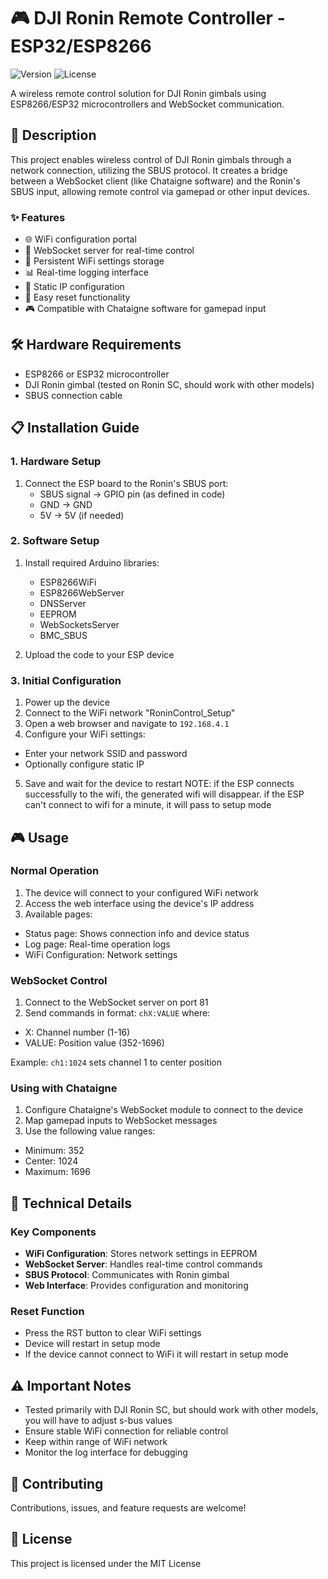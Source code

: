 # 🎮 DJI Ronin Remote Controller - ESP32/ESP8266

![Version](https://img.shields.io/badge/version-1.0.0-blue)
![License](https://img.shields.io/badge/license-MIT-green)

A wireless remote control solution for DJI Ronin gimbals using ESP8266/ESP32 microcontrollers and WebSocket communication.

## 📝 Description

This project enables wireless control of DJI Ronin gimbals through a network connection, utilizing the SBUS protocol. It creates a bridge between a WebSocket client (like Chataigne software) and the Ronin's SBUS input, allowing remote control via gamepad or other input devices.

### ✨ Features

- 🌐 WiFi configuration portal
- 📡 WebSocket server for real-time control
- 💾 Persistent WiFi settings storage
- 📊 Real-time logging interface
- 🔧 Static IP configuration
- 🔄 Easy reset functionality
- 🎮 Compatible with Chataigne software for gamepad input

## 🛠️ Hardware Requirements

- ESP8266 or ESP32 microcontroller
- DJI Ronin gimbal (tested on Ronin SC, should work with other models)
- SBUS connection cable

## 📋 Installation Guide

### 1. Hardware Setup

1. Connect the ESP board to the Ronin's SBUS port:
   - SBUS signal → GPIO pin (as defined in code)
   - GND → GND
   - 5V → 5V (if needed)

### 2. Software Setup

1. Install required Arduino libraries:
   - ESP8266WiFi
   - ESP8266WebServer
   - DNSServer
   - EEPROM
   - WebSocketsServer
   - BMC_SBUS

2. Upload the code to your ESP device

### 3. Initial Configuration

1. Power up the device
2. Connect to the WiFi network "RoninControl_Setup"
3. Open a web browser and navigate to `192.168.4.1`
4. Configure your WiFi settings:
- Enter your network SSID and password
- Optionally configure static IP
5. Save and wait for the device to restart
  NOTE: if the ESP connects successfully to the wifi, the generated wifi will disappear.
        if the ESP can't connect to wifi for a minute, it will pass to setup mode

## 🎮 Usage

### Normal Operation

1. The device will connect to your configured WiFi network
2. Access the web interface using the device's IP address
3. Available pages:
- Status page: Shows connection info and device status
- Log page: Real-time operation logs
- WiFi Configuration: Network settings

### WebSocket Control

1. Connect to the WebSocket server on port 81
2. Send commands in format: `chX:VALUE` where:
- X: Channel number (1-16)
- VALUE: Position value (352-1696)

Example: `ch1:1024` sets channel 1 to center position

### Using with Chataigne

1. Configure Chataigne's WebSocket module to connect to the device
2. Map gamepad inputs to WebSocket messages
3. Use the following value ranges:
- Minimum: 352
- Center: 1024
- Maximum: 1696

## 🔧 Technical Details

### Key Components

- **WiFi Configuration**: Stores network settings in EEPROM
- **WebSocket Server**: Handles real-time control commands
- **SBUS Protocol**: Communicates with Ronin gimbal
- **Web Interface**: Provides configuration and monitoring

### Reset Function

- Press the RST button to clear WiFi settings
- Device will restart in setup mode
- If the device cannot connect to WiFi it will restart in setup mode

## ⚠️ Important Notes

- Tested primarily with DJI Ronin SC, but should work with other models, you will have to adjust s-bus values
- Ensure stable WiFi connection for reliable control
- Keep within range of WiFi network
- Monitor the log interface for debugging

## 🤝 Contributing

Contributions, issues, and feature requests are welcome!

## 📄 License

This project is licensed under the MIT License
